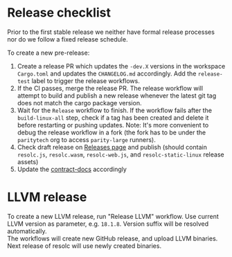 # Release checklist

Prior to the first stable release we neither have formal release processes nor do we follow a fixed release schedule.

To create a new pre-release:

1. Create a release PR which updates the `-dev.X` versions in the workspace `Cargo.toml` and updates the `CHANGELOG.md` accordingly. Add the `release-test` label to trigger the release workflows.
2. If the CI passes, merge the release PR. The release workflow will attempt to build and publish a new release whenever the latest git tag does not match the cargo package version.
3. Wait for the `Release` workflow to finish. If the workflow fails after the `build-linux-all` step, check if a tag has been created and delete it before restarting or pushing updates. Note: It's more convenient to debug the release workflow in a fork (the fork has to be under the `paritytech` org to access `parity-large` runners).
4. Check draft release on [Releases page](https://github.com/paritytech/revive/releases) and publish (should contain `resolc.js`, `resolc.wasm`, `resolc-web.js`, and `resolc-static-linux` release assets)
5. Update the [contract-docs](https://github.com/paritytech/contract-docs/) accordingly

# LLVM release

To create a new LLVM release, run "Release LLVM" workflow. Use current LLVM version as parameter, e.g. `18.1.8`.
Version suffix will be resolved automatically.  
The workflows will create new GitHub release, and upload LLVM binaries.
Next release of resolc will use newly created binaries.  
